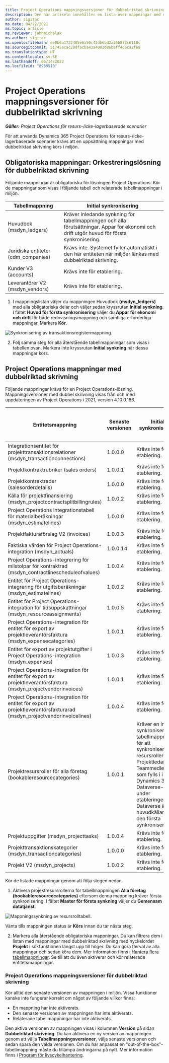 ```yaml
---
title: Project Operations mappningsversioner för dubbelriktad skrivning
description: Den här artikeln innehåller en lista över mappningar med dubbelskrivning som krävs för Dynamics 365 Project Operations.
author: sigitac
ms.date: 04/22/2021
ms.topic: article
ms.reviewer: johnmichalak
ms.author: sigitac
ms.openlocfilehash: ee0b6a1722405e6a50c42db6bd2a25b872c6118c
ms.sourcegitcommit: 51745acac29dfacba43a4003d86baff4d6ca2fb8
ms.translationtype: HT
ms.contentlocale: sv-SE
ms.lasthandoff: 06/14/2022
ms.locfileid: "8959510"
---
```

# <a name="project-operations-dual-write-map-versions"></a>Project Operations mappningsversioner för dubbelriktad skrivning

_**Gäller:** Project Operations för resurs-/icke-lagerbaserade scenarier_

För att använda Dynamics 365 Project Operations för resurs-/icke-lagerbaserade scenarier krävs att en uppsättning mappningar med dubbelriktad skrivning körs i miljön. 

## <a name="prerequisite-maps-dual-write-orchestration-solution"></a>Obligatoriska mappningar: Orkestreringslösning för dubbelriktad skrivning

Följande mappningar är obligatoriska för lösningen Project Operations. Kör de mappningar som visas i följande tabell och relaterade tabellmappningar i miljön.

| Tabellmappning | Initial synkronisering |
| --- | --- |
| Huvudbok (msdyn_ledgers) | Kräver inledande synkning för tabellmappningen och alla förutsättningar. Appar för ekonomi och drift utgör huvud för första synkronisering. |
| Juridiska entiteter (cdm_companies) | Krävs inte. Systemet fyller automatiskt i den här entiteten när miljöer länkas med dubbelriktad skrivning. |
| Kunder V3 (accounts) | Krävs inte för etablering. |
| Leverantörer V2 (msdyn_vendors) | Krävs inte för etablering. |

1. I mappningslistan väljer du mappningen Huvudbok **(msdyn\_ledgers)** med alla obligatoriska delar och väljer sedan kryssrutan **Initial synkning**. I fältet **Huvud för första synkronisering** väljer du **Appar för ekonomi och drift** för både redovisningsmappning och samtliga erforderliga mappningar. Markera **Kör**.

![Synkronisering av transaktionsregistermappning.](media/DW6.png)

2. Följ samma steg för alla återstående tabellmappningar som visas i tabellen ovan. Markera inte kryssrutan **Initial synkning** när dessa mappningar körs.

## <a name="project-operations-dual-write-maps"></a>Project Operations mappningar med dubbelriktad skrivning

Följande mappningar krävs för en Project Operations-lösning. Mappningsversioner med dubbel skrivning visas från och med uppdateringen av Project Operations i 2021, version 4.10.0.186.

| Entitetsmappning | Senaste versionen | Initial synkronisering | Obligatorisk Dynamics 365 Finance-version |
| --- | --- | --- | --- |
| Integrationsentitet för projekttransaktionsrelationer (msdyn\_transactionconnections) | 1.0.0.0 | Krävs inte för etablering. ||
| Projektkontraktrubriker (sales orders) | 1.0.0.1 | Krävs inte för etablering. ||
| Projektkontraktrader (salesorderdetails) | 1.0.0.0 | Krävs inte för etablering. ||
| Källa för projektfinansiering (msdyn_projectcontractsplitbillingrules) | 1.0.0.2 | Krävs inte för etablering. ||
| Project Operations integrationstabell för materialberäkningar (msdyn\_estimatelines) | 1.0.0.0 | Krävs inte för etablering. ||
| Projektfakturaförslag V2 (invoices) | 1.0.0.3 | Krävs inte för etablering. ||
| Faktiska värden för Project Operations-integration (msdyn_actuals) | 1.0.0.14 | Krävs inte för etablering. ||
| Project Operations-integrering för milstolpar för kontraktrad (msdyn_contractlinescheduleofvalues) | 1.0.0.4 | Krävs inte för etablering. ||
| Entitet för Project Operations-integrering för utgiftsberäkningar (msdyn_estimatelines) | 1.0.0.2 | Krävs inte för etablering. ||
| Entitet för Project Operations-integration för tidsuppskattningar (msdyn_resourceassignments) | 1.0.0.5 | Krävs inte för etablering. ||
| Project Operations-integration för entitet för export av projektleverantörsfaktura (msdyn_expensecategories) | 1.0.0.1 | Krävs inte för etablering. ||
| Entitet för export av projektutgifter i Project Operations-integration (msdyn_expenses) | 1.0.0.3 | Krävs inte för etablering. ||
| Project Operations-integration för entitet för export av projektleverantörsfaktura (msdyn_projectvendorinvoices) | 1.0.0.1 | Krävs inte för etablering. |10.0.26 eller senare|
| Project Operations-integration för entitet för export av projektleverantörsfakturarad (msdyn_projectvendorinvoicelines) | 1.0.0.4 | Krävs inte för etablering. | 10.0.26 eller senare |
| Projektresursroller för alla företag (bookableresourcecategories) | 1.0.0.1 | Kräver en initial synkronisering av tabellmappningen för att synkronisera resursrollerna Projektledare och Teammedlem som fylls i i Dynamics 365 Dataverse-miljön under etableringen. Dataverse är huvudkällan för den första synkroniseringen. ||
| Projektuppgifter (msdyn_projecttasks) | 1.0.0.4 | Krävs inte för etablering. ||
| Projekttransaktionskategorier (msdyn_transactioncategories) | 1.0.0.0 | Krävs inte för etablering. ||
| Projekt V2 (msdyn_projects) | 1.0.0.2 | Krävs inte för etablering. ||

Kör de listade mappningar genom att följa stegen nedan.

1. Aktivera projektresursrollerna för tabellmappningen **Alla företag (bookableresourcecategories)** eftersom denna mappning kräver första synkronisering. I fältet **Master för första synkning** väljer du **Gemensam datatjänst**. 

 ![Mappningssynkning av resursrolltabell.](media/6ResourceInitialSync.jpg)

 Vänta tills mappningen status är **Körs** innan du tar nästa steg.

2. Markera alla återstående obligatoriska mappningar. Du kan filtrera dem i listan med mappningar med dubbelriktad skrivning med nyckelordet **Projekt** i sökfunktionen längst upp till höger. Du kan göra flerval av alla mappningar och sedan köra dem. Mer information finns i [Hantera flera tabellmappningar](/dynamics365/fin-ops-core/dev-itpro/data-entities/dual-write/multiple-entity-maps). Se till att du även aktiverar och kör relaterade entitetsmappningar.

### <a name="project-operations-dual-write-map-versions"></a>Project Operations mappningsversioner för dubbelriktad skrivning

Kör alltid den senaste versionen av mappningen i miljön. Vissa funktioner kanske inte fungerar korrekt om något av följande villkor finns:

- En mappning har inte aktiverats.
- Den senaste versionen av mappningen har inte aktiverats. 
- Relaterade tabellmappningar har inte aktiverats.

Den aktiva versionen av mappningen visas i kolumnen **Version** på sidan **Dubbelriktad skrivning**. Du kan aktivera en ny version av mappningen genom att välja **Tabellmappningsversioner**, välja senaste versionen och sedan spara den valda versionen. Om du har anpassat en "out-of-the-box"-tabellmappning måste du tillämpa ändringarna på nytt. Mer information finns i [Program för livscykelhantering](/dynamics365/fin-ops-core/dev-itpro/data-entities/dual-write/app-lifecycle-management).
